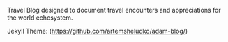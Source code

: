 Travel Blog designed to document travel encounters and appreciations for the world echosystem.

Jekyll Theme: (https://github.com/artemsheludko/adam-blog/)
